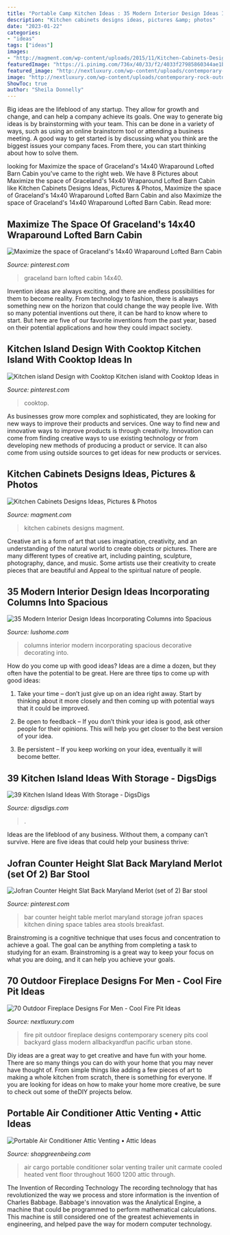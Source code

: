 ```yaml
---
title: "Portable Camp Kitchen Ideas : 35 Modern Interior Design Ideas Incorporating Columns Into Spacious"
description: "Kitchen cabinets designs ideas, pictures &amp; photos"
date: "2023-01-22"
categories:
- "ideas"
tags: ["ideas"]
images:
- "http://magment.com/wp-content/uploads/2015/11/Kitchen-Cabinets-Design-18.jpg"
featuredImage: "https://i.pinimg.com/736x/40/33/f2/4033f27985860344ae1b9b2f50bd10d1--wraparound-graceland.jpg"
featured_image: "http://nextluxury.com/wp-content/uploads/contemporary-rock-outdoor-fire-pit-with-stunning-view-of-nature-scenery.jpg"
image: "http://nextluxury.com/wp-content/uploads/contemporary-rock-outdoor-fire-pit-with-stunning-view-of-nature-scenery.jpg"
ShowToc: true
author: "Sheila Donnelly"
---
```



Big ideas are the lifeblood of any startup. They allow for growth and change, and can help a company achieve its goals. One way to generate big ideas is by brainstorming with your team. This can be done in a variety of ways, such as using an online brainstorm tool or attending a business meeting. A good way to get started is by discussing what you think are the biggest issues your company faces. From there, you can start thinking about how to solve them.

	

		
looking for Maximize the space of Graceland&#039;s 14x40 Wraparound Lofted Barn Cabin you've came to the right web. We have 8 Pictures about Maximize the space of Graceland&#039;s 14x40 Wraparound Lofted Barn Cabin like Kitchen Cabinets Designs Ideas, Pictures &amp; Photos, Maximize the space of Graceland&#039;s 14x40 Wraparound Lofted Barn Cabin and also Maximize the space of Graceland&#039;s 14x40 Wraparound Lofted Barn Cabin. Read more:
		
    
## Maximize The Space Of Graceland&#039;s 14x40 Wraparound Lofted Barn Cabin

<img loading=lazy src="https://i.pinimg.com/736x/40/33/f2/4033f27985860344ae1b9b2f50bd10d1--wraparound-graceland.jpg" onerror="this.onerror=null;this.src='https://tse4.mm.bing.net/th?id=OIP.tjmgh1xEN_rv42Zd9C1WsAAAAA&amp;pid=15.1';" alt="Maximize the space of Graceland&#039;s 14x40 Wraparound Lofted Barn Cabin">

_Source: pinterest.com_

>graceland barn lofted cabin 14x40. 

	

Invention ideas are always exciting, and there are endless possibilities for them to become reality. From technology to fashion, there is always something new on the horizon that could change the way people live. With so many potential inventions out there, it can be hard to know where to start. But here are five of our favorite inventions from the past year, based on their potential applications and how they could impact society.

    
## Kitchen Island Design With Cooktop Kitchen Island With Cooktop Ideas In

<img loading=lazy src="https://i.pinimg.com/736x/18/02/dc/1802dc51d6170dc818b38936440d6037.jpg" onerror="this.onerror=null;this.src='https://tse2.mm.bing.net/th?id=OIP.yTV-C7XbskKWWjB1K5xTyQAAAA&amp;pid=15.1';" alt="Kitchen island Design with Cooktop Kitchen island with Cooktop Ideas in">

_Source: pinterest.com_

>cooktop. 

	

As businesses grow more complex and sophisticated, they are looking for new ways to improve their products and services. One way to find new and innovative ways to improve products is through creativity. Innovation can come from finding creative ways to use existing technology or from developing new methods of producing a product or service. It can also come from using outside sources to get ideas for new products or services.

    
## Kitchen Cabinets Designs Ideas, Pictures &amp; Photos

<img loading=lazy src="http://magment.com/wp-content/uploads/2015/11/Kitchen-Cabinets-Design-18.jpg" onerror="this.onerror=null;this.src='https://tse3.mm.bing.net/th?id=OIP.i9QuP5I2c_UGhCpUuedlJAHaF4&amp;pid=15.1';" alt="Kitchen Cabinets Designs Ideas, Pictures &amp; Photos">

_Source: magment.com_

>kitchen cabinets designs magment. 

	

Creative art is a form of art that uses imagination, creativity, and an understanding of the natural world to create objects or pictures. There are many different types of creative art, including painting, sculpture, photography, dance, and music. Some artists use their creativity to create pieces that are beautiful and Appeal to the spiritual nature of people.

    
## 35 Modern Interior Design Ideas Incorporating Columns Into Spacious

<img loading=lazy src="http://www.lushome.com/wp-content/uploads/2013/10/modern-interior-design-decorating-with-columns-18.jpg" onerror="this.onerror=null;this.src='https://tse2.mm.bing.net/th?id=OIP.BOX-xp4ZaoVk1zZa8jhiIAHaLo&amp;pid=15.1';" alt="35 Modern Interior Design Ideas Incorporating Columns into Spacious">

_Source: lushome.com_

>columns interior modern incorporating spacious decorative decorating into. 

	

How do you come up with good ideas?
Ideas are a dime a dozen, but they often have the potential to be great. Here are three tips to come up with good ideas:
1. Take your time – don’t just give up on an idea right away. Start by thinking about it more closely and then coming up with potential ways that it could be improved.

2. Be open to feedback – If you don’t think your idea is good, ask other people for their opinions. This will help you get closer to the best version of your idea.

3. Be persistent – If you keep working on your idea, eventually it will become better.

    
## 39 Kitchen Island Ideas With Storage - DigsDigs

<img loading=lazy src="https://www.digsdigs.com/photos/34-kitchen-island-with-vegetable-storage.jpg" onerror="this.onerror=null;this.src='https://tse2.mm.bing.net/th?id=OIP.rC3X-fxhyv13t9nbiLCWggHaJ4&amp;pid=15.1';" alt="39 Kitchen Island Ideas With Storage - DigsDigs">

_Source: digsdigs.com_

>. 

	

Ideas are the lifeblood of any business. Without them, a company can’t survive. Here are five ideas that could help your business thrive:

    
## Jofran Counter Height Slat Back Maryland Merlot (set Of 2) Bar Stool

<img loading=lazy src="https://s-media-cache-ak0.pinimg.com/736x/2b/d6/75/2bd675e54735b5166294dea4ba1f0dae.jpg" onerror="this.onerror=null;this.src='https://tse2.mm.bing.net/th?id=OIP.NH-btXG3-4oKUzyH-dpywQHaLH&amp;pid=15.1';" alt="Jofran Counter Height Slat Back Maryland Merlot (set of 2) Bar stool">

_Source: pinterest.com_

>bar counter height table merlot maryland storage jofran spaces kitchen dining space tables area stools breakfast. 

	

Brainstroming is a cognitive technique that uses focus and concentration to achieve a goal. The goal can be anything from completing a task to studying for an exam. Brainstroming is a great way to keep your focus on what you are doing, and it can help you achieve your goals.

    
## 70 Outdoor Fireplace Designs For Men - Cool Fire Pit Ideas

<img loading=lazy src="http://nextluxury.com/wp-content/uploads/contemporary-rock-outdoor-fire-pit-with-stunning-view-of-nature-scenery.jpg" onerror="this.onerror=null;this.src='https://tse3.mm.bing.net/th?id=OIP.-D6WQ_sWU7wyeMRjGXIlGwHaLG&amp;pid=15.1';" alt="70 Outdoor Fireplace Designs For Men - Cool Fire Pit Ideas">

_Source: nextluxury.com_

>fire pit outdoor fireplace designs contemporary scenery pits cool backyard glass modern allbackyardfun pacific urban stone. 

	

Diy ideas are a great way to get creative and have fun with your home. There are so many things you can do with your home that you may never have thought of. From simple things like adding a few pieces of art to making a whole kitchen from scratch, there is something for everyone. If you are looking for ideas on how to make your home more creative, be sure to check out some of theDIY projects below.

    
## Portable Air Conditioner Attic Venting • Attic Ideas

<img loading=lazy src="http://shopgreenbeing.com/wp-content/uploads/2018/02/2013-carmate-100-solar-heated-and-cooled-over-the-top-cargo-throughout-size-1200-x-1600.jpg" onerror="this.onerror=null;this.src='https://tse1.mm.bing.net/th?id=OIP.GgXuHgBMhWtHxB0Q99QB0AHaJ4&amp;pid=15.1';" alt="Portable Air Conditioner Attic Venting • Attic Ideas">

_Source: shopgreenbeing.com_

>air cargo portable conditioner solar venting trailer unit carmate cooled heated vent floor throughout 1600 1200 attic through. 

	

The Invention of Recording Technology
The recording technology that has revolutionized the way we process and store information is the invention of Charles Babbage. Babbage's innovation was the Analytical Engine, a machine that could be programmed to perform mathematical calculations. This machine is still considered one of the greatest achievements in engineering, and helped pave the way for modern computer technology.

